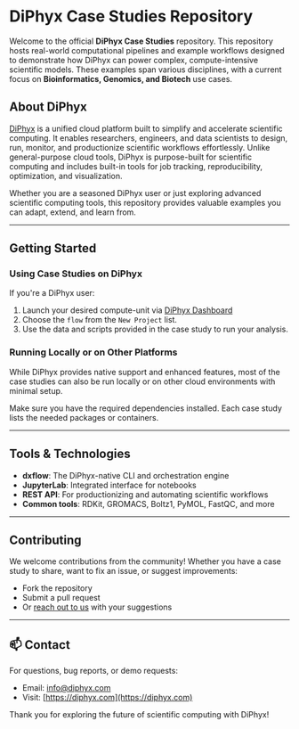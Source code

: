 # DiPhyx Case Studies Repository

Welcome to the official **DiPhyx Case Studies** repository. This repository hosts real-world computational pipelines and example workflows designed to demonstrate how DiPhyx can power complex, compute-intensive scientific models. These examples span various disciplines, with a current focus on **Bioinformatics, Genomics, and Biotech** use cases.

## About DiPhyx
[DiPhyx](https://diphyx.com) is a unified cloud platform built to simplify and accelerate scientific computing. It enables researchers, engineers, and data scientists to design, run, monitor, and productionize scientific workflows effortlessly. Unlike general-purpose cloud tools, DiPhyx is purpose-built for scientific computing and includes built-in tools for job tracking, reproducibility, optimization, and visualization.

Whether you are a seasoned DiPhyx user or just exploring advanced scientific computing tools, this repository provides valuable examples you can adapt, extend, and learn from.

---

## Getting Started

### Using Case Studies on DiPhyx
If you're a DiPhyx user:
1. Launch your desired compute-unit via [DiPhyx Dashboard](https://diphyx.com/dashboard)
2. Choose the `flow` from the `New Project` list.
3. Use the data and scripts provided in the case study to run your analysis.

### Running Locally or on Other Platforms
While DiPhyx provides native support and enhanced features, most of the case studies can also be run locally or on other cloud environments with minimal setup.

Make sure you have the required dependencies installed. Each case study lists the needed packages or containers.

---

## Tools & Technologies
- **dxflow**: The DiPhyx-native CLI and orchestration engine
- **JupyterLab**: Integrated interface for notebooks
- **REST API**: For productionizing and automating scientific workflows
- **Common tools**: RDKit, GROMACS, Boltz1, PyMOL, FastQC, and more

---

## Contributing
We welcome contributions from the community! Whether you have a case study to share, want to fix an issue, or suggest improvements:
- Fork the repository
- Submit a pull request
- Or [reach out to us](mailto:info@diphyx.com) with your suggestions

---

## 📫 Contact
For questions, bug reports, or demo requests:
- Email: [info@diphyx.com](mailto:info@diphyx.com)
- Visit: [https://diphyx.com](https://diphyx.com)

Thank you for exploring the future of scientific computing with DiPhyx!
